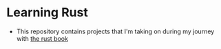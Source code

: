 # Learning Rust

- This repository contains projects that I'm taking on during my journey with [the rust book](https://doc.rust-lang.org/book/)
